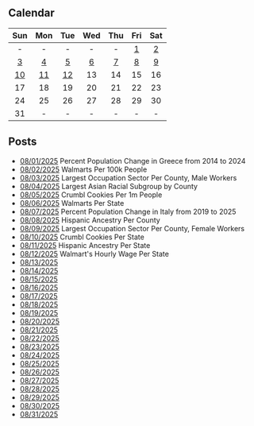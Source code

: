 ## Calendar

|Sun|Mon|Tue|Wed|Thu|Fri|Sat|
|:-:|:-:|:-:|:-:|:-:|:-:|:-:|
|-|-|-|-|-|[1](../../projects/demography/Population_Change_Greece_2014-2024/)|[2](../../projects/stores/Walmart_Per_Capita/)|
|[3](../../projects/economics/Largest_Occupation_Sector_Per_County_Male/)|[4](../../projects/ethnicity/Largest_Asian_Subgroup_Per_County/)|[5](../../projects/restaurants/Crumbl_Cookies_Per_Capita/)|[6](../../projects/stores/Walmart_Per_State/)|[7](../../projects/demography/Population_Change_Italy_2019-2025/)|[8](../../projects/ethnicity/Hispanic_Ancestry_Per_County/)|[9](../../projects/economics/Largest_Occupation_Sector_Per_County_Female/)|
|[10](../../projects/restaurants/Crumbl_Cookies_Per_State/)|[11](../../projects/ethnicity/Hispanic_Ancestry_Per_State/)|[12](../../projects/stores/Walmart_Wage_Per_State/)|13|14|15|16|
|17|18|19|20|21|22|23|
|24|25|26|27|28|29|30|
|31|-|-|-|-|-|-|

## Posts

* [08/01/2025](../../projects/demography/Population_Change_Greece_2014-2024/) Percent Population Change in Greece from 2014 to 2024
* [08/02/2025](../../projects/stores/Walmart_Per_Capita/) Walmarts Per 100k People
* [08/03/2025](../../projects/economics/Largest_Occupation_Sector_Per_County_Male/) Largest Occupation Sector Per County, Male Workers
* [08/04/2025](../../projects/ethnicity/Largest_Asian_Subgroup_Per_County/) Largest Asian Racial Subgroup by County
* [08/05/2025](../../projects/restaurants/Crumbl_Cookies_Per_Capita/) Crumbl Cookies Per 1m People
* [08/06/2025](../../projects/stores/Walmart_Per_State/) Walmarts Per State
* [08/07/2025](../../projects/demography/Population_Change_Italy_2019-2025/) Percent Population Change in Italy from 2019 to 2025
* [08/08/2025](../../projects/ethnicity/Hispanic_Ancestry_Per_County/) Hispanic Ancestry Per County
* [08/09/2025](../../projects/economics/Largest_Occupation_Sector_Per_County_Female/) Largest Occupation Sector Per County, Female Workers
* [08/10/2025](../../projects/restaurants/Crumbl_Cookies_Per_State/) Crumbl Cookies Per State
* [08/11/2025](../../projects/ethnicity/Hispanic_Ancestry_Per_State/) Hispanic Ancestry Per State
* [08/12/2025](../../projects/stores/Walmart_Wage_Per_State/) Walmart's Hourly Wage Per State
* [08/13/2025]()
* [08/14/2025]()
* [08/15/2025]()
* [08/16/2025]()
* [08/17/2025]()
* [08/18/2025]()
* [08/19/2025]()
* [08/20/2025]()
* [08/21/2025]()
* [08/22/2025]()
* [08/23/2025]()
* [08/24/2025]()
* [08/25/2025]()
* [08/26/2025]()
* [08/27/2025]()
* [08/28/2025]()
* [08/29/2025]()
* [08/30/2025]()
* [08/31/2025]()
